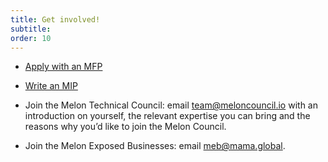 ```yaml
---
title: Get involved!
subtitle:
order: 10
---
```


- [Apply with an MFP](https://github.com/melonproject/MFP)

- [Write an MIP](https://github.com/melonproject/MIP)

- Join the Melon Technical Council: email [team@meloncouncil.io](mailto:team@meloncouncil.io) with an introduction on yourself, the relevant expertise you can bring and the reasons why you’d like to join the Melon Council.

- Join the Melon Exposed Businesses: email [meb@mama.global](mailto:meb@mama.global).
